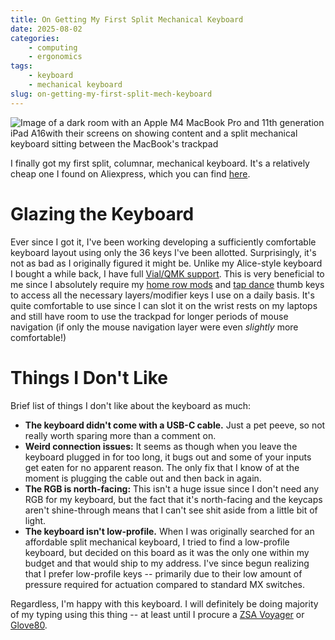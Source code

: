 ```yaml
---
title: On Getting My First Split Mechanical Keyboard 
date: 2025-08-02
categories:
    - computing
    - ergonomics
tags:
    - keyboard
    - mechanical keyboard
slug: on-getting-my-first-split-mech-keyboard
---
```


<img src="/images/apple_setup.webp" alt="Image of a dark room with an Apple M4 MacBook Pro and 11th generation iPad A16with their screens on showing content and a split mechanical keyboard sitting between the MacBook's trackpad"> 

I finally got my first split, columnar, mechanical keyboard. It's a relatively cheap one I found on Aliexpress, which you can find [here](https://www.aliexpress.com/item/1005008486363216.html). 

# Glazing the Keyboard
Ever since I got it, I've been working developing a sufficiently comfortable keyboard layout using only the 36 keys I've been allotted. Surprisingly, it's not as bad as I originally figured it might be. Unlike my Alice-style keyboard I bought a while back, I have full [Vial/QMK support](https://get.vial.today). This is very beneficial to me since I absolutely require my [home row mods](https://precondition.github.io/home-row-mods) and [tap dance](https://docs.qmk.fm/features/tap_dance) thumb keys to access all the necessary layers/modifier keys I use on a daily basis. It's quite comfortable to use since I can slot it on the wrist rests on my laptops and still have room to use the trackpad for longer periods of mouse navigation (if only the mouse navigation layer were even *slightly* more comfortable!) 

# Things I Don't Like
Brief list of things I don't like about the keyboard as much:
- **The keyboard didn't come with a USB-C cable.** Just a pet peeve, so not really worth sparing more than a comment on.
- **Weird connection issues:** It seems as though when you leave the keyboard plugged in for too long, it bugs out and some of your inputs get eaten for no apparent reason. The only fix that I know of at the moment is plugging the cable out and then back in again.
- **The RGB is north-facing:** This isn't a huge issue since I don't need any RGB for my keyboard, but the fact that it's north-facing and the keycaps aren't shine-through means that I can't see shit aside from a little bit of light. 
- **The keyboard isn't low-profile.** When I was originally searched for an affordable split mechanical keyboard, I tried to find a low-profile keyboard, but decided on this board as it was the only one within my budget and that would ship to my address. I've since begun realizing that I prefer low-profile keys -- primarily due to their low amount of pressure required for actuation compared to standard MX switches.

Regardless, I'm happy with this keyboard. I will definitely be doing majority of my typing using this thing -- at least until I procure a [ZSA Voyager](https://www.zsa.io/voyager) or [Glove80](https://www.moergo.com/?srsltid=AfmBOooUu31oO0nQTe3dkUTg5ExPrZcDtxN4C3xtggVI7hhoMnkzPUlc).
